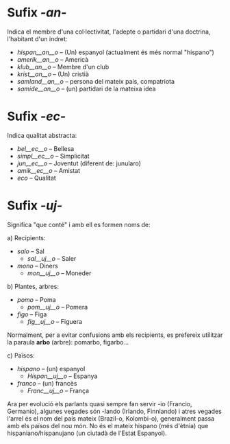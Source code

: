 # Sufix *-an-*

Indica el membre d'una col·lectivitat, l'adepte o partidari d'una doctrina, l'habitant d'un indret:

- *hispan__an__o*  – (Un) espanyol (actualment és més normal "hispano")
- *amerik__an__o*  – Americà
- *klub__an__o*    – Membre d'un club
- *krist__an__o*   – (Un) cristià
- *samland__an__o* – persona del mateix país, compatriota
- *samide__an__o*  – (un) partidari de la mateixa idea
 

# Sufix *-ec-*

Indica qualitat abstracta:

- *bel__ec__o*   – Bellesa
- *simpl__ec__o* – Simplicitat
- *jun__ec__o* – Joventut (diferent de: junularo)
- *amik__ec__o*  – Amistat
- *eco*  – Qualitat

# Sufix *-uj-*

Significa "que conté" i amb ell es formen noms de:

a) Recipients:
- *salo* – Sal
	- *sal__uj__o* – Saler
- *mono* – Diners
	- *mon__uj__o* – Moneder

b) Plantes, arbres:
- *pomo* – Poma
	- *pom__uj__o* – Pomera
- *figo* – Figa
	- *fig__uj__o* – Figuera

Normalment, per a evitar confusions amb els recipients, es prefereix utilitzar la paraula __arbo__ (arbre): pomarbo, figarbo...

c) Països:
- *hispano* – (un) espanyol
	- *Hispan__uj__o* – Espanya
- *franco* – (un) francès
	- *Franc__uj__o* – França

Ara per evolució els parlants quasi sempre fan servir -io (Francio, Germanio), algunes vegades són -lando (Irlando, Finnlando) i atres vegades l'arrel és el nom del país mateix (Brazil-o, Kolombi-o), generalment passa amb els països del nou món. No és el mateix hispano (més d'ètnia) que hispaniano/hispanujano (un ciutadà de l'Estat Espanyol).
